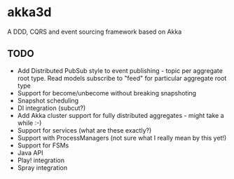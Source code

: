 akka3d
======

A DDD, CQRS and event sourcing framework based on Akka

TODO
----

* Add Distributed PubSub style to event publishing - topic per aggregate root type. Read models subscribe to "feed" for particular aggregate root type
* Support for become/unbecome without breaking snapshoting
* Snapshot scheduling
* DI integration (subcut?)
* Add Akka cluster support for fully distributed aggregates - might take a while :-)
* Support for services (what are these exactly?)
* Support with ProcessManagers (not sure what I really mean by this yet!)
* Support for FSMs
* Java API
* Play! integration
* Spray integration
